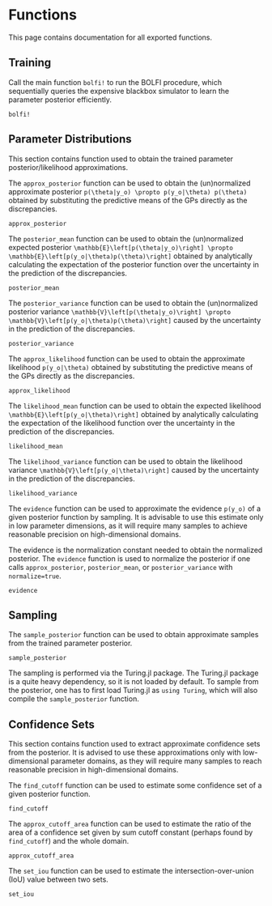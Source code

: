 # Functions

This page contains documentation for all exported functions.

## Training

Call the main function `bolfi!` to run the BOLFI procedure, which sequentially queries the expensive blackbox simulator to learn the parameter posterior efficiently.

```@docs
bolfi!
```

## Parameter Distributions

This section contains function used to obtain the trained parameter posterior/likelihood approximations.

The `approx_posterior` function can be used to obtain the (un)normalized approximate posterior
``p(\theta|y_o) \propto p(y_o|\theta) p(\theta)`` obtained by substituting the predictive means of the GPs directly as the discrepancies.

```@docs
approx_posterior
```

The `posterior_mean` function can be used to obtain the (un)normalized expected posterior
``\mathbb{E}\left[p(\theta|y_o)\right] \propto \mathbb{E}\left[p(y_o|\theta)p(\theta)\right]``
obtained by analytically calculating the expectation of the posterior function
over the uncertainty in the prediction of the discrepancies.

```@docs
posterior_mean
```

The `posterior_variance` function can be used to obtain the (un)normalized posterior variance
``\mathbb{V}\left[p(\theta|y_o)\right] \propto \mathbb{V}\left[p(y_o|\theta)p(\theta)\right]``
caused by the uncertainty in the prediction of the discrepancies.

```@docs
posterior_variance
```

The `approx_likelihood` function can be used to obtain the approximate likelihood
``p(y_o|\theta)`` obtained by substituting the predictive means of the GPs directly as the discrepancies.

```@docs
approx_likelihood
```

The `likelihood_mean` function can be used to obtain the expected likelihood
``\mathbb{E}\left[p(y_o|\theta)\right]`` obtained by analytically calculating the expectation
of the likelihood function over the uncertainty in the prediction of the discrepancies.

```@docs
likelihood_mean
```

The `likelihood_variance` function can be used to obtain the likelihood variance
``\mathbb{V}\left[p(y_o|\theta)\right]`` caused by the uncertainty in the prediction of the discrepancies.

```@docs
likelihood_variance
```

The `evidence` function can be used to approximate the evidence ``p(y_o)``
of a given posterior function by sampling. It is advisable to use this
estimate only in low parameter dimensions, as it will require many samples
to achieve reasonable precision on high-dimensional domains.

The evidence is the normalization constant needed to obtain the normalized posterior.
The `evidence` function is used to normalize the posterior if one calls
`approx_posterior`, `posterior_mean`, or `posterior_variance` with `normalize=true`.

```@docs
evidence
```

## Sampling

The `sample_posterior` function can be used to obtain approximate samples from the trained parameter posterior.

```@docs
sample_posterior
```

The sampling is performed via the Turing.jl package. The Turing.jl package is a quite heavy dependency, so it is not loaded by default. To sample from the posterior, one has to first load Turing.jl as `using Turing`, which will also compile the `sample_posterior` function.

## Confidence Sets

This section contains function used to extract approximate confidence sets from the posterior. It is advised to use these approximations only with low-dimensional parameter domains, as they will require many samples to reach reasonable precision in high-dimensional domains.

The `find_cutoff` function can be used to estimate some confidence set of a given posterior function.

```@docs
find_cutoff
```

The `approx_cutoff_area` function can be used to estimate the ratio of the area
of a confidence set given by sum cutoff constant (perhaps found by `find_cutoff`)
and the whole domain.

```@docs
approx_cutoff_area
```

The `set_iou` function can be used to estimate the intersection-over-union (IoU)
value between two sets.

```@docs
set_iou
```
